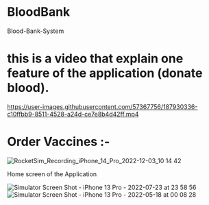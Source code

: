 # BloodBank
Blood-Bank-System



# this is a video that explain one feature of the application (donate blood).





https://user-images.githubusercontent.com/57367756/187930336-c10ffbb9-8511-4528-a24d-ce7e8b4d42ff.mp4

# Order Vaccines :-


![RocketSim_Recording_iPhone_14_Pro_2022-12-03_10 14 42](https://user-images.githubusercontent.com/57367756/205431530-2ce9b91c-40f8-4ee0-8b7b-36a1dfffa3a8.gif)



Home screen of the Application 

![Simulator Screen Shot - iPhone 13 Pro - 2022-07-23 at 23 58 56](https://user-images.githubusercontent.com/57367756/180624220-226894dc-23ab-4629-a55d-6835a283afbd.png)
![Simulator Screen Shot - iPhone 13 Pro - 2022-05-18 at 00 08 28](https://user-images.githubusercontent.com/57367756/187927509-2ecf7764-fc4e-4448-90dd-32f005d67f68.png)






